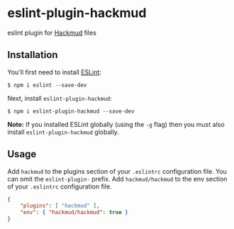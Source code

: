 # eslint-plugin-hackmud

eslint plugin for [Hackmud](https://www.hackmud.com/) files

## Installation

You'll first need to install [ESLint](http://eslint.org):

```
$ npm i eslint --save-dev
```

Next, install `eslint-plugin-hackmud`:

```
$ npm i eslint-plugin-hackmud --save-dev
```

**Note:** If you installed ESLint globally (using the `-g` flag) then you must also install `eslint-plugin-hackmud` globally.

## Usage

Add `hackmud` to the plugins section of your `.eslintrc` configuration file. You can omit the `eslint-plugin-` prefix.
Add `hackmud/hackmud` to the env section of your `.eslintrc` configuration file.

```json
{
    "plugins": [ "hackmud" ],
    "env": { "hackmud/hackmud": true }
}
```
